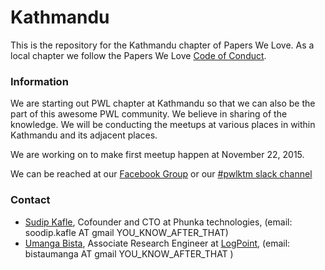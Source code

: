 # Kathmandu

This is the repository for the Kathmandu chapter of Papers We Love. As a local chapter we follow the Papers We Love [Code of Conduct](https://github.com/papers-we-love/kathmandu/blob/master/code-of-conduct.md).

### Information

We are starting out PWL chapter at Kathmandu so that we can also be the part of this awesome PWL community. We believe in sharing of the knowledge. We will be conducting the meetups at various places in within Kathmandu and its adjacent places.

We are working on to make first meetup happen at November 22, 2015.

We can be reached at our [Facebook Group](https://www.facebook.com/groups/1004669842909958/) or our [#pwlktm slack channel](https://paperswelove.slack.com/messages/pwlktm/)

### Contact

* [Sudip Kafle](https://www.twitter.com/KafleSudip), Cofounder and CTO at Phunka technologies, (email:  soodip.kafle AT gmail YOU_KNOW_AFTER_THAT)
* [Umanga Bista](https://www.twitter.com/bistaumanga),  Associate Research Engineer at [LogPoint](https://www.twitter.com/LogPointSIEM), (email:  bistaumanga AT gmail YOU_KNOW_AFTER_THAT )
